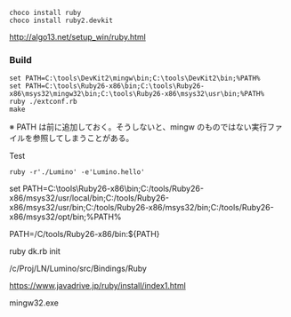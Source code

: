 

```
choco install ruby
choco install ruby2.devkit
```

http://algo13.net/setup_win/ruby.html


### Build

```
set PATH=C:\tools\DevKit2\mingw\bin;C:\tools\DevKit2\bin;%PATH%
set PATH=C:\tools\Ruby26-x86\bin;C:\tools\Ruby26-x86\msys32\mingw32\bin;C:\tools\Ruby26-x86\msys32\usr\bin;%PATH%
ruby ./extconf.rb
make
```
※ PATH は前に追加しておく。そうしないと、mingw のものではない実行ファイルを参照してしまうことがある。

Test
```
ruby -r'./Lumino' -e'Lumino.hello'
```


set PATH=C:\tools\Ruby26-x86\bin;C:/tools/Ruby26-x86/msys32/usr/local/bin;C:/tools/Ruby26-x86/msys32/usr/bin;C:/tools/Ruby26-x86/msys32/bin;C:/tools/Ruby26-x86/msys32/opt/bin;%PATH%

PATH=/C/tools/Ruby26-x86/bin:${PATH}


ruby dk.rb init

 /c/Proj/LN/Lumino/src/Bindings/Ruby

https://www.javadrive.jp/ruby/install/index1.html



mingw32.exe



